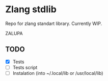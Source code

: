 # Zlang stdlib

Repo for zlang standart library. Currently WIP.

ZALUPA

## TODO
- [x] Tests
- [ ] Tests script
- [ ] Instalation (into ~/.local/lib or /usr/local/lib)
